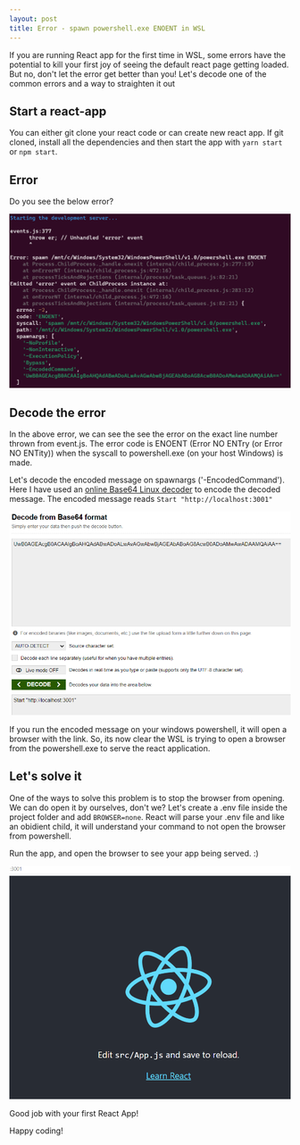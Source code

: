 ```yaml
---
layout: post
title: Error - spawn powershell.exe ENOENT in WSL
---
```


If you are running React app for the first time in WSL, some errors have the potential to kill your first joy of seeing the default react page getting loaded. But no, don't let the error get better than you! Let's decode one of the common errors and a way to straighten it out


## Start a react-app
You can either git clone your react code or can create new react app. If git cloned, install all the dependencies and then start the app with ```yarn start``` or ```npm start```.

## Error 
Do you see the below error?

![Error](/images/error_powershell.png)


## Decode the error
In the above error, we can see the see the error on the exact line number thrown from event.js. The error code is ENOENT (Error NO ENTry (or Error NO ENTity)) when the syscall to powershell.exe (on your host Windows) is made. 

Let's decode the encoded message on spawnargs ('-EncodedCommand'). Here I have used an [online Base64 Linux decoder](https://www.base64decode.org/)  to encode the decoded message. The encoded message reads ```Start "http://localhost:3001"```

![EncodedMessage](/images/base64.png)

If you run the encoded message on your windows powershell, it will open a browser with the link. So, its now clear the WSL is trying to open a browser from the powershell.exe to serve the react application. 

## Let's solve it
One of the ways to solve this problem is to stop the browser from opening. We can do open it by ourselves, don't we?
Let's create a .env file inside the project folder and add ```BROWSER=none```. React will parse your .env file and like an obidient child, it will understand your command to not open the browser from powershell. 

Run the app, and open the browser to see your app being served. :)

![ReactApp](/images/reactapp.png)

Good job with your first React App!

Happy coding!
